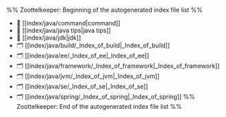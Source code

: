 %% Zoottelkeeper: Beginning of the autogenerated index file list  %%
- 📄 [[index/java/command|command]]
- 📄 [[index/java/java tips|java tips]]
- 📄 [[index/java/jdk|jdk]]
- 🗂️ [[index/java/build/_Index_of_build|_Index_of_build]]
- 🗂️ [[index/java/ee/_Index_of_ee|_Index_of_ee]]
- 🗂️ [[index/java/framework/_Index_of_framework|_Index_of_framework]]
- 🗂️ [[index/java/jvm/_Index_of_jvm|_Index_of_jvm]]
- 🗂️ [[index/java/se/_Index_of_se|_Index_of_se]]
- 🗂️ [[index/java/spring/_Index_of_spring|_Index_of_spring]]
%% Zoottelkeeper: End of the autogenerated index file list  %%
